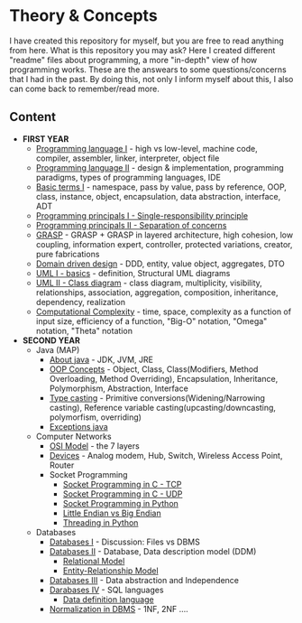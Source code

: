 # Theory & Concepts
I have created this repository for myself, but you are free to read anything from here. What is this repository you may ask? Here I created different "readme" files about programming, a more "in-depth" view of how programming works. These are the answears to some questions/concerns that I had in the past. By doing this, not only I inform myself about this, I also can come back to remember/read more. 

## Content

* **FIRST YEAR**
  * [Programming language I](https://github.com/913AliceHincu/Theory-Concepts/blob/main/Programming%20language.md) - high vs low-level, machine code, compiler, assembler, linker, interpreter, object file 
  * [Programming language II](https://github.com/913AliceHincu/Theory-Concepts/blob/main/Programming%20language%20II.md) - design & implementation, programming paradigms, types of programming languages, IDE 
  * [Basic terms I](https://github.com/913AliceHincu/Theory-Concepts/blob/main/Basic%20terms%20I.md) - namespace, pass by value, pass by reference, OOP, class, instance, object, encapsulation, data abstraction, interface, ADT 
  * [Programming principals I - Single-responsibility principle](https://github.com/913AliceHincu/Theory-Concepts/blob/main/Programming%20principals%20I%20-%20Single-responsibility%20principle.md) 
  * [Programming principals II - Separation of concerns](https://github.com/913AliceHincu/Theory-Concepts/blob/main/Programming%20principals%20II%20-%20Separation%20of%20concerns.md) 
  * [GRASP](https://github.com/913AliceHincu/Theory-Concepts/blob/main/GRASP.md) - GRASP + GRASP in layered architecture, high cohesion, low coupling, information expert, controller, protected variations, creator, pure fabrications
  * [Domain driven design](https://github.com/913AliceHincu/Theory-Concepts/blob/main/Domain%20driven%20design.md) - DDD, entity, value object, aggregates, DTO
  * [UML I - basics](https://github.com/913AliceHincu/Theory-Concepts/blob/main/UML%20I%20-%20basics.md) - definition, Structural UML diagrams
  * [UML II - Class diagram](https://github.com/913AliceHincu/Theory-Concepts/blob/main/UML%20II%20-%20Class%20diagram.md) - class diagram, multiplicity, visibility, relationships, association, aggregation, composition, inheritance, dependency, realization 
  * [Computational Complexity](https://github.com/913AliceHincu/Theory-Concepts/blob/main/Computational%20Complexity.md) - time, space, complexity as a function of input size, efficiency of a function, "Big-O" notation, "Omega" notation, "Theta" notation
* **SECOND YEAR**
  * Java (MAP)
    * [About java](https://github.com/913AliceHincu/Theory-Concepts/blob/main/About%20java.md) - JDK, JVM, JRE
    * [OOP Concepts](https://github.com/AliceHincu/Theory-Concepts/blob/main/OOP%20Concepts.md) - Object, Class, Class(Modifiers, Method Overloading, Method Overriding), Encapsulation, Inheritance, Polymorphism, Abstraction, Interface
    * [Type casting](https://github.com/AliceHincu/Theory-Concepts/blob/main/Type%20casting.md) - Primitive conversions(Widening/Narrowing casting), Reference variable casting(upcasting/downcasting, polymorfism, overriding)
    * [Exceptions java](https://github.com/AliceHincu/Theory-Concepts/tree/main)
  * Computer Networks
    * [OSI Model](https://github.com/913AliceHincu/Theory-Concepts/blob/main/Computer%20Networks:%20OSI%20Model.md) - the 7 layers
    * [Devices](https://github.com/913AliceHincu/Theory-Concepts/blob/main/Computer%20Networks:%20Devices.md) - Analog modem, Hub, Switch, Wireless Access Point, Router
    * Socket Programming
      * [Socket Programming in C - TCP](https://github.com/AliceHincu/Theory-Concepts/blob/main/Socket%20Programming%20in%20C%20-%20TCP.md) 
      * [Socket Programming in C - UDP](https://github.com/AliceHincu/Theory-Concepts/blob/main/Socket%20Programming%20in%20C%20-%20UDP.md)
      * [Socket Programming in Python](https://github.com/913AliceHincu/Theory-Concepts/blob/main/Socket%20Programming%20in%20Python.md)
      * [Little Endian vs Big Endian](https://github.com/913AliceHincu/Theory-Concepts/blob/main/Little%20Endian%20vs%20Big%20Endian.md)
      * [Threading in Python](https://github.com/913AliceHincu/Theory-Concepts/blob/main/Threading%20in%20python.md)
  * Databases
    * [Databases I](https://github.com/913AliceHincu/Theory-Concepts/blob/main/Databases%20I.md) - Discussion: Files vs DBMS
    * [Databases II](https://github.com/913AliceHincu/Theory-Concepts/blob/main/Databases%20II.md) - Database, Data description model (DDM) 
      * [Relational Model](https://github.com/913AliceHincu/Theory-Concepts/blob/main/Relational%20Model.md)
      * [Entity-Relationship Model](https://github.com/913AliceHincu/Theory-Concepts/blob/main/Entity-Relationship%20Model.md)
    * [Databases III](https://github.com/913AliceHincu/Theory-Concepts/blob/main/Databases%20III:%20Data%20abstraction%20and%20Independence.md) - Data abstraction and Independence
    * [Darabases IV](https://github.com/913AliceHincu/Theory-Concepts/blob/main/Databases%20IV:%20SQL%20languages.md) - SQL languages
      * [Data definition language]() 
    * [Normalization in DBMS](https://github.com/AliceHincu/Theory-Concepts/blob/main/Normalization%20in%20DBMS.md) - 1NF, 2NF ....
